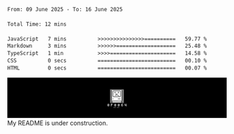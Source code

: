 <!--START_SECTION:waka-->

```txt
From: 09 June 2025 - To: 16 June 2025

Total Time: 12 mins

JavaScript   7 mins          >>>>>>>>>>>>>>>==========   59.77 %
Markdown     3 mins          >>>>>>===================   25.48 %
TypeScript   1 min           >>>>=====================   14.58 %
CSS          0 secs          =========================   00.10 %
HTML         0 secs          =========================   00.07 %
```

<!--END_SECTION:waka-->

<img src="https://raw.githubusercontent.com/n3xta/image-hosting/main/img/202411032331174.png"/>
My README is under construction. 

